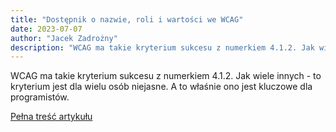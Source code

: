 ```yaml
---
title: "Dostępnik o nazwie, roli i wartości we WCAG"
date: 2023-07-07
author: "Jacek Zadrożny"
description: "WCAG ma takie kryterium sukcesu z numerkiem 4.1.2. Jak wiele innych - to kryterium jest dla wielu osób niejasne. A to właśnie ono jest kluczowe dla programistów."
---
```


WCAG ma takie kryterium sukcesu z numerkiem 4.1.2. Jak wiele innych - to kryterium jest dla wielu osób niejasne. A to właśnie ono jest kluczowe dla programistów.

[Pełna treść artykułu](https://dostepnik.substack.com/p/dostepnik-o-nazwie-roli-i-wartosci)
